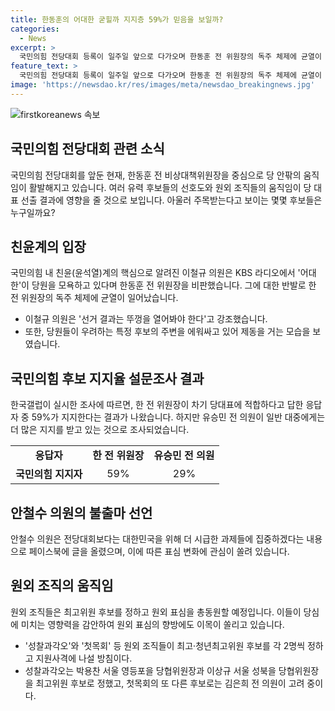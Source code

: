 ```yaml
---
title: 한동훈의 어대한 굳힐까 지지층 59%가 믿음을 보일까?
categories:
  - News
excerpt: >
  국민의힘 전당대회 등록이 일주일 앞으로 다가오며 한동훈 전 위원장의 독주 체제에 균열이 생기고 있다. 친윤계의 압박 속에서도 한동훈 전 비상대책위원장은 임팩트를 키우고 있으며, 내부적으로는 '반한' 움직임이 뚜렷해지고 있어 한 전 위원장의 선호도가 높은 것으로 나타났다. 현재 유승민 전 의원이 일반 대중의 선호도에서 1위를 차지했지만, 안철수 의원의 불출마 선언 등 향후 상황 변화 가능성도 열어두는 상황이다.
feature_text: >
  국민의힘 전당대회 등록이 일주일 앞으로 다가오며 한동훈 전 위원장의 독주 체제에 균열이 생기고 있다. 친윤계의 압박 속에서도 한동훈 전 비상대책위원장은 임팩트를 키우고 있으며, 내부적으로는 '반한' 움직임이 뚜렷해지고 있어 한 전 위원장의 선호도가 높은 것으로 나타났다. 현재 유승민 전 의원이 일반 대중의 선호도에서 1위를 차지했지만, 안철수 의원의 불출마 선언 등 향후 상황 변화 가능성도 열어두는 상황이다.
image: 'https://newsdao.kr/res/images/meta/newsdao_breakingnews.jpg'
---
```


<p><img src="https://newsdao.kr/res/images/meta/newsdao_breakingnews.jpg" alt="firstkoreanews 속보" /></p>

<h2 data-ke-size="size26">국민의힘 전당대회 관련 소식</h2>

<p data-ke-size="size16">국민의힘 전당대회를 앞둔 현재, 한동훈 전 비상대책위원장을 중심으로 당 안팎의 움직임이 활발해지고 있습니다. 여러 유력 후보들의 선호도와 원외 조직들의 움직임이 당 대표 선출 결과에 영향을 줄 것으로 보입니다. 아울러 주목받는다고 보이는 몇몇 후보들은 누구일까요?</p>

<h2 data-ke-size="size24">친윤계의 입장</h2>

<p data-ke-size="size16">국민의힘 내 친윤(윤석열)계의 핵심으로 알려진 이철규 의원은 KBS 라디오에서 '어대한'이 당원을 모욕하고 있다며 한동훈 전 위원장을 비판했습니다. 그에 대한 반발로 한 전 위원장의 독주 체제에 균열이 일어났습니다.</p>

<ul>
  <li>이철규 의원은 '선거 결과는 뚜껑을 열어봐야 한다'고 강조했습니다.</li>
  <li>또한, 당원들이 우려하는 특정 후보의 주변을 에워싸고 있어 제동을 거는 모습을 보였습니다.</li>
</ul>

<h2 data-ke-size="size24">국민의힘 후보 지지율 설문조사 결과</h2>

<p data-ke-size="size16">한국갤럽이 실시한 조사에 따르면, 한 전 위원장이 차기 당대표에 적합하다고 답한 응답자 중 59%가 지지한다는 결과가 나왔습니다. 하지만 유승민 전 의원이 일반 대중에게는 더 많은 지지를 받고 있는 것으로 조사되었습니다.</p>

<table>
  <tr>
    <td style="text-align: center; height: 17px;"><b>응답자</b></td>
    <td style="text-align: center; height: 17px;"><b>한 전 위원장</b></td>
    <td style="text-align: center; height: 17px;"><b>유승민 전 의원</b></td>
  </tr>
  <tr>
    <td style="text-align: center; height: 17px;"><b>국민의힘 지지자</b></td>
    <td style="text-align: center; height: 17px;">59%</td>
    <td style="text-align: center; height: 17px;">29%</td>
  </tr>
</table>

<h2 data-ke-size="size24">안철수 의원의 불출마 선언</h2>

<p data-ke-size="size16">안철수 의원은 전당대회보다는 대한민국을 위해 더 시급한 과제들에 집중하겠다는 내용으로 페이스북에 글을 올렸으며, 이에 따른 표심 변화에 관심이 쏠려 있습니다.</p>

<h2 data-ke-size="size24">원외 조직의 움직임</h2>

<p data-ke-size="size16">원외 조직들은 최고위원 후보를 정하고 원외 표심을 총동원할 예정입니다. 이들이 당심에 미치는 영향력을 감안하여 원외 표심의 향방에도 이목이 쏠리고 있습니다.</p>

<ul>
  <li>'성찰과각오'와 '첫목회' 등 원외 조직들이 최고·청년최고위원 후보를 각 2명씩 정하고 지원사격에 나설 방침이다.</li>
  <li>성찰과각오는 박용찬 서울 영등포을 당협위원장과 이상규 서울 성북을 당협위원장을 최고위원 후보로 정했고, 첫목회의 또 다른 후보로는 김은희 전 의원이 고려 중이다.</li>
</ul>

<h2 data-ke-size="size26">&nbsp;</h2>

